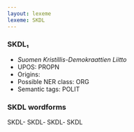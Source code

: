 ```yaml
---
layout: lexeme
lexeme: SKDL
---
```


###  SKDL₁

* _Suomen Kristillis-Demokraattien Liitto_
* UPOS:  PROPN
* Origins: 
* Possible NER class:  ORG
* Semantic tags:  POLIT


### SKDL wordforms

SKDL-
SKDL‐
SKDL‑
SKDL

